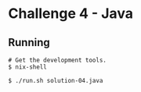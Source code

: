 # Challenge 4 - Java

## Running

```
# Get the development tools.
$ nix-shell

$ ./run.sh solution-04.java
```
